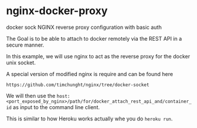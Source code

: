 # nginx-docker-proxy
docker sock NGINX reverse proxy configuration with basic auth

The Goal is to be able to attach to docker remotely via the REST API in a secure manner. 

In this example, we will use nginx to act as the reverse proxy for the docker unix socket. 

A special version of modified nginx is require and can be found here
```
https://github.com/timchunght/nginx/tree/docker-socket
```

We will then use the ``host:<port_exposed_by_nginx>/path/for/docker_attach_rest_api_and/container_id`` as input to the command line client.

This is similar to how Heroku works actually whe you do ``heroku run``.
